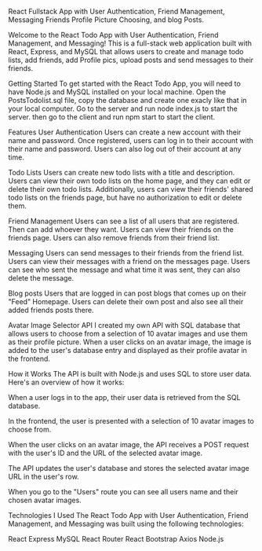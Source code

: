 React Fullstack App with User Authentication, Friend Management, Messaging Friends Profile Picture Choosing, and blog Posts.


Welcome to the React Todo App with User Authentication, Friend Management, and Messaging! This is a full-stack web application built with React, Express, and MySQL that allows users to create and manage todo lists, add friends, add Profile pics, upload posts and send messages to their friends.

Getting Started
To get started with the React Todo App, you will need to have Node.js and MySQL installed on your local machine.
Open the PostsTodolist.sql file, copy the database and create one exacly like that in your local computer.
Go to the server and run node index.js to start the server.
then go to the client and run npm start to start the client.

Features
User Authentication
Users can create a new account with their name and password. Once registered, users can log in to their account with their name and password. Users can also log out of their account at any time.

Todo Lists
Users can create new todo lists with a title and description. Users can view their own todo lists on the home page, and they can edit or delete their own todo lists. Additionally, users can view their friends' shared todo lists on the friends page, but have no authorization to edit or delete them.

Friend Management
Users can see a list of all users that are registered. Then can add whoever they want. Users can view their friends on the friends page. Users can also remove friends from their friend list.

Messaging
Users can send messages to their friends from the friend list. Users can view their messages with a friend on the messages page. Users can see who sent the message and what time it was sent, they can also delete the message.

Blog posts
Users that are logged in can post blogs that comes up on their "Feed" Homepage. Users can delete their own post and also see all their added friends posts there.

Avatar Image Selector API
I created my own API with SQL database that allows users to choose from a selection of 10 avatar images and use them as their profile picture. When a user clicks on an avatar image, the image is added to the user's database entry and displayed as their profile avatar in the frontend.

How it Works
The API is built with Node.js and uses SQL to store user data. Here's an overview of how it works:

When a user logs in to the app, their user data is retrieved from the SQL database.

In the frontend, the user is presented with a selection of 10 avatar images to choose from.

When the user clicks on an avatar image, the API receives a POST request with the user's ID and the URL of the selected avatar image.

The API updates the user's database and stores the selected avatar image URL in the user's row.

When you go to the "Users" route you can see all users name and their chosen avatar images.

Technologies I Used
The React Todo App with User Authentication, Friend Management, and Messaging was built using the following technologies:

React
Express
MySQL
React Router
React Bootstrap
Axios
Node.js
